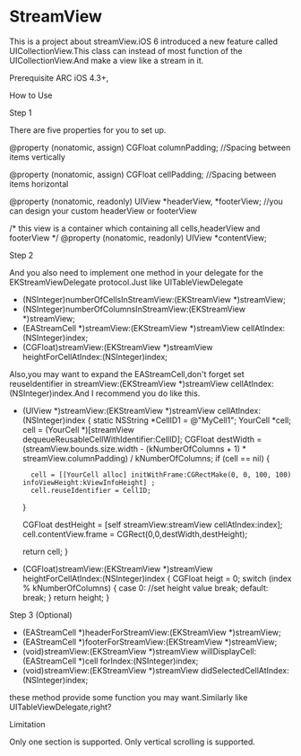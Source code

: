 StreamView
==========

This is a project about streamView.iOS 6 introduced a new feature called UICollectionView.This class can instead of most function of the UICollectionView.And make a view like a  stream in it.

Prerequisite
ARC
iOS 4.3+,

How to Use

Step 1

There are five properties for you to set up.

@property (nonatomic, assign) CGFloat columnPadding;   //Spacing between items vertically

@property (nonatomic, assign) CGFloat cellPadding;    //Spacing between items horizontal

@property (nonatomic, readonly) UIView *headerView, *footerView;   //you can design your custom headerView or footerView

/*
   this view is a container which containing all cells,headerView and footerView
*/
@property (nonatomic, readonly) UIView *contentView;  

Step 2

And you also need to implement one method in your delegate for the EKStreamViewDelegate protocol.Just like UITableViewDelegate

- (NSInteger)numberOfCellsInStreamView:(EKStreamView *)streamView;
- (NSInteger)numberOfColumnsInStreamView:(EKStreamView *)streamView;
- (EAStreamCell<EKResusableCell> *)streamView:(EKStreamView *)streamView cellAtIndex:(NSInteger)index;
- (CGFloat)streamView:(EKStreamView *)streamView heightForCellAtIndex:(NSInteger)index;

Also,you may want to expand the EAStreamCell,don't forget set reuseIdentifier in streamView:(EKStreamView *)streamView cellAtIndex:(NSInteger)index.And I recommend you do like this.

- (UIView *)streamView:(EKStreamView *)streamView cellAtIndex:(NSInteger)index
{
    static NSString *CellID1 = @"MyCell1";
    YourCell *cell;
    cell = (YourCell *)[streamView dequeueReusableCellWithIdentifier:CellID];
     CGFloat destWidth = (streamView.bounds.size.width - (kNumberOfColumns + 1) * streamView.columnPadding) / kNumberOfColumns;
    if (cell == nil) {
        
        cell = [[YourCell alloc] initWithFrame:CGRectMake(0, 0, 100, 100) infoViewHeight:kViewInfoHeight] ;
        cell.reuseIdentifier = CellID;
    }
    
    CGFloat destHeight = [self streamView:streamView cellAtIndex:index];
    cell.contentView.frame = CGRect(0,0,destWidth,destHeight);

    return cell;
}

- (CGFloat)streamView:(EKStreamView *)streamView heightForCellAtIndex:(NSInteger)index
{
    CGFloat heigt = 0;
    switch (index % kNumberOfColumns) {
        case 0:
            //set height value
            break;
        default:
            break;
    }
    return height;
}

Step 3 (Optional)
- (EAStreamCell *)headerForStreamView:(EKStreamView *)streamView;
- (EAStreamCell *)footerForStreamView:(EKStreamView *)streamView;
- (void)streamView:(EKStreamView *)streamView willDisplayCell:(EAStreamCell<EKResusableCell> *)cell forIndex:(NSInteger)index;
- (void)streamView:(EKStreamView *)streamView didSelectedCellAtIndex:(NSInteger)index;

these method provide some function you may want.Similarly like UITableViewDelegate,right?

Limitation

Only one section is supported.
Only vertical scrolling is supported.


